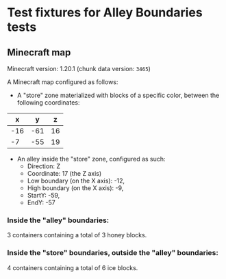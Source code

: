 ﻿# Test fixtures for Alley Boundaries tests
## Minecraft map
Minecraft version: 1.20.1 (chunk data version: `3465`)

A Minecraft map configured as follows:
* A "store" zone materialized with blocks of a specific color, between the following coordinates:

|x  |y   |z |
|---|----|--|
|-16|-61 |16|
|-7 |-55 |19|

* An alley inside the "store" zone, configured as such:
  * Direction: Z
  * Coordinate: 17 (the Z axis)
  * Low boundary (on the X axis): -12,
  * High boundary (on the X axis): -9,
  * StartY: -59,
  * EndY: -57

### Inside the "alley" boundaries:
3 containers containing a total of 3 honey blocks.

### Inside the "store" boundaries, outside the "alley" boundaries:
4 containers containing a total of 6 ice blocks.